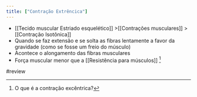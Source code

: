 ```yaml
---
title: ["Contração Extrêncica"]
---
```

+ [[Tecido muscular Estriado esquelético]] >[[Contrações musculares]] >  [[Contração Isotônica]] 
+ Quando se faz extensão e se solta as fibras lentamente a favor da gravidade (como se fosse um freio do músculo)
+ Acontece o alongamento das fibras musculares
+ Força muscular menor que a [[Resistência para músculos]] [^959530]

[^959530]: O que é a contração excêntrica?


#review 